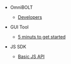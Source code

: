 - OmniBOLT 
    - [Developers](OBD-README.md) 

- GUI Tool
    - [5 minuts to get started](GUI-tool.md) 

- JS SDK
    - [Basic JS API](js-sdk.md) 
